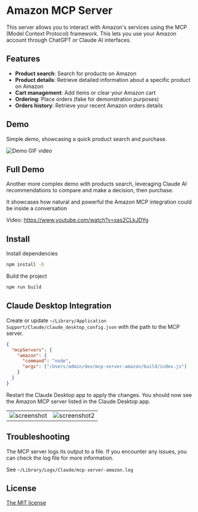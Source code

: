 # Amazon MCP Server

This server allows you to interact with Amazon's services using the MCP (Model Context Protocol) framework. This lets you use your Amazon account through ChatGPT or Claude AI interfaces.

## Features

- **Product search**: Search for products on Amazon
- **Product details**: Retrieve detailed information about a specific product on Amazon
- **Cart management**: Add items or clear your Amazon cart
- **Ordering**: Place orders (fake for demonstration purposes)
- **Orders history**: Retrieve your recent Amazon orders details

## Demo

Simple demo, showcasing a quick product search and purchase.

![Demo GIF video](./demo.gif)

## Full Demo

Another more complex demo with products search, leveraging Claude AI recommendations to compare and make a decision, then purchase.

It showcases how natural and powerful the Amazon MCP integration could be inside a conversation

Video: https://www.youtube.com/watch?v=xas2CLkJDYg

## Install

Install dependencies

```sh
npm install -D
```

Build the project

```sh
npm run build
```

## Claude Desktop Integration

Create or update `~/Library/Application Support/Claude/claude_desktop_config.json` with the path to the MCP server.

```json
{
  "mcpServers": {
    "amazon": {
      "command": "node",
      "args": ["/Users/admin/dev/mcp-server-amazon/build/index.js"]
    }
  }
}
```

Restart the Claude Desktop app to apply the changes. You should now see the Amazon MCP server listed in the Claude Desktop app.

|                                  |                                    |
| :------------------------------: | :--------------------------------: |
| ![screenshot](./screenshot.webp) | ![screenshot2](./screenshot2.webp) |

## Troubleshooting

The MCP server logs its output to a file. If you encounter any issues, you can check the log file for more information.

See `~/Library/Logs/Claude/mcp-server-amazon.log`

## License

[The MIT license](./LICENSE)
